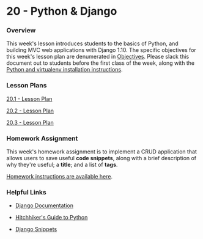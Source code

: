 # 20 - Python & Django

### Overview

This week's lesson introduces students to the basics of Python, and building MVC web applications with Django 1.10. The specific objectives for this week's lesson plan are denumerated in [Objectives](Objectives.md). Please slack this document out to students before the first class of the week, along with the [Python and virtualenv installation instructions](01-Day/InstallationInstructions).

### Lesson Plans

[20.1 - Lesson Plan](01-Day/01-Day-LessonPlan.md)

[20.2 - Lesson Plan](02-Day/02-Day-LessonPlan.md)

[20.3 - Lesson Plan](03-Day/03-Day-LessonPlan.md)

### Homework Assignment

This week's homework assignment is to implement a CRUD application that allows users to save useful **code snippets**, along with a brief description of why they're useful; a **title**; and a list of **tags**.

[Homework instructions are available here](../../../homework/21-django/README.md).

### Helpful Links

* [Django Documentation](http://docs.djangoproject.com/en/1.10/)

* [Hitchhiker's Guide to Python](http://docs.python-guide.org/en/latest/)

* [Django Snippets](http://djangosnippets.org/)
